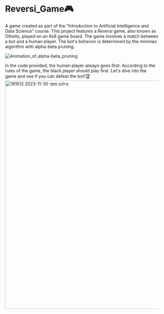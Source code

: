 # Reversi_Game🎮
A game created as part of the "Introduction to Artificial Intelligence and Data Science" course.
This project features a Reversi game, also known as Othello, played on an 8x8 game board. 
The game involves a match between a bot and a human player. 
The bot's behavior is determined by the minimax algorithm with alpha-beta pruning.

![Animation_of_alpha-beta_pruning](https://github.com/hozohar1/Reversi_Game/assets/116975069/8583577a-d093-4198-87da-b77474431f69)

In the code provided, the human player always goes first. 
According to the rules of the game, the black player should play first. 
Let's dive into the game and see if you can defeat the bot!🏆
<img width="748" alt="צילום מסך 2023-11-30 181612" src="https://github.com/hozohar1/Reversi_Game/assets/116975069/ae915ae8-7d44-4af8-949b-36e0b7ea7df2">

